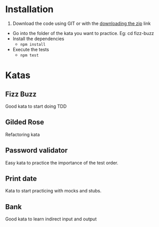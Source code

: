 # Installation
1. Download the code using GIT or with the [downloading the zip](https://github.com/luisrovirosa/katas-php/archive/master.zip) link
- Go into the folder of the kata you want to practice. Eg: cd fizz-buzz
- Install the dependencies
	- `npm install`
- Execute the tests
	- `npm test`

# Katas
## Fizz Buzz
Good kata to start doing TDD
## Gilded Rose
Refactoring kata
## Password validator
Easy kata to practice the importance of the test order.
## Print date
Kata to start practicing with mocks and stubs.
## Bank
Good kata to learn indirect input and output